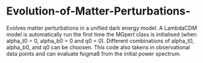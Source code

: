 # Evolution-of-Matter-Perturbations-

Evolves matter perturbations in a unified dark energy model. A LambdaCDM model is automatically run the first time the MGpert class is initialised (when alpha_t0 = 0, alpha_b0 = 0 and q0 = 0). Different combinations of alpha_t0, alpha_b0, and q0 can be choosen. This code also takens in observational data points and can evaluate fsigma8 from the initial power spectrum.